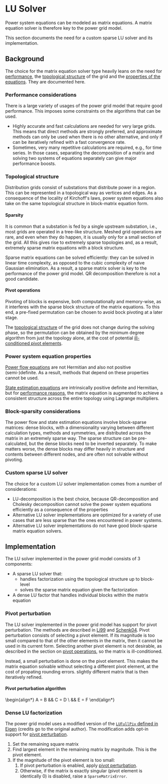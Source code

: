 <!--
SPDX-FileCopyrightText: Contributors to the Power Grid Model project <powergridmodel@lfenergy.org>

SPDX-License-Identifier: MPL-2.0
-->

# LU Solver

Power system equations can be modeled as matrix equations. A matrix equation solver is therefore
key to the power grid model.

This section documents the need for a custom sparse LU solver and its implementation.

## Background

The choice for the matrix equation solver type heavily leans on the need for
[performance](#performance-considerations), the
[topological structure](#topological-structure) of the grid and the
[properties of the equations](#power-system-equation-properties). They are documented here.

### Performance considerations

There is a large variety of usages of the power grid model that require good performance. This
imposes some constraints on the algorithms that can be used.

* Highly accurate and fast calculations are needed for very large grids. This means that direct
  methods are strongly preferred, and approximate methods can only be used when there is no other
  alternative, and only if can be iteratively refined with a fast convergence rate.
* Sometimes, very many repetitive calculations are required, e.g., for time series. In those cases,
  separating the decomposition of a matrix and solving two systems of equations separately can give
  major performance boosts.

### Topological structure

Distribution grids consist of substations that distribute power in a region. This can be represented
in a topological way as vertices and edges. As a consequence of the locality of Kirchoff's laws,
power system equations also take on the same topological structure in block-matrix equation form.

#### Sparsity

It is common that a substation is fed by a single upstream substation, i.e., most grids are operated
in a tree-like structure. Meshed grid operations are rare, and even when they do happen, it is
usually only for a small section of the grid. All this gives rise to extremely sparse topologies
and, as a result, extremely sparse matrix equations with a block structure.

Sparse matrix equations can be solved efficiently: they can be solved in linear time complexity, as
opposed to the cubic complexity of naive Gaussian elimination. As a result, a sparse matrix solver
is key to the performance of the power grid model. QR decomposition therefore is not a good
candidate.

#### Pivot operations

Pivoting of blocks is expensive, both computationally and memory-wise, as it interferes with the
sparse block structure of the matrix equations. To this end, a pre-fixed permutation can be chosen
to avoid bock pivoting at a later stage.

The [topological structure](#topological-structure) of the grid does not change during the
solving phase, so the permutation can be obtained by the minimum degree algorithm from just the
topology alone, at the cost of potential [ill-conditioned pivot elements](#pivot-perturbation).

### Power system equation properties

[Power flow equations](../../user_manual/calculations.md#power-flow-algorithms) are not Hermitian
and also not positive (semi-)definite. As a result, methods that depend on these properties cannot
be used.

[State estimation equations](../../user_manual/calculations.md#state-estimation-algorithms) are
intrinsically positive definite and Hermitian, but for
[performance reasons](#performance-considerations), the matrix equation is augmented to achieve
a consistent structure across the entire topology using Lagrange multipliers.

### Block-sparsity considerations

The power flow and state estimation equations involve block-sparse matrices: dense blocks, with a
dimensionality varying between different calculation types, methods and symmetries, are distributed
across the matrix in an extremely sparse way. The sparse structure can be pre-calculated, but the
dense blocks need to be inverted separately. To make matters worse, the dense blocks may differ
heavily in structure and contents between different nodes, and are often not solvable without
pivoting.

### Custom sparse LU solver

The choice for a custom LU solver implementation comes from a number of considerations:

* LU-decomposition is the best choice, because QR-decomposition and Cholesky decomposition cannot
  solve the power system equations efficiently as a consequence of the properties
* Alternative LU solver implementations are optimized for a variety of use cases that are less
  sparse than the ones encountered in power systems.
* Alternative LU solver implementations do not have good block-sparse matrix equation solvers.

## Implementation

The LU solver implemented in the power grid model consists of 3 components:

* A sparse LU solver that:
  * handles factorization using the topological structure up to block-level
  * solves the sparse matrix equation given the factorization
* A dense LU factor that handles individual blocks within the matrix equation

### Pivot perturbation

The LU solver implemented in the power grid model has support for pivot perturbation. The methods
are described in [Li99](https://portal.nersc.gov/project/sparse/superlu/siam_pp99.pdf) and
[Schenk04](http://ftp.gwdg.de/pub/misc/EMIS/journals/ETNA/vol.23.2006/pp158-179.dir/pp158-179.pdf).
Pivot perturbation consists of selecting a pivot element. If its magnitude is too small compared
to that of the other elements in the matrix, then it cannot be used in its current form. Selecting
another pivot element is not desirable, as described in the section on
[pivot operations](#pivot-operations), so the matrix is ill-conditioned.

Instead, a small perturbation is done on the pivot element. This makes the matrix equation solvable
without selecting a different pivot element, at the cost of propating rounding errors.
slightly different matrix that is then iteratively refined.

#### Pivot perturbation algorithm

\begin{align*}
A = B && C = D \\
&& E = F
\end{align*}
<!-- if (|pivot_element| < perturbation_threshold) then
    pivot_element = perturbation_threshold
endif -->

### Dense LU factorization

The power grid model uses a modified version of the
[`LUFullPiv` defined in Eigen](https://gitlab.com/libeigen/eigen/-/blob/3.4/Eigen/src/LU/FullPivLU.h)
(credits go to the original author). The modification adds opt-in support for
[pivot perturbation](#pivot-perturbation).

1. Set the remaining square matrix
2. Find largest element in the remaining matrix by magnitude. This is the pivot element.
3. If the magnitude of the pivot element is too small:
   1. If pivot perturbation is enabled, apply [pivot perturbation](#pivot-perturbation).
   2. Otherwise, if the matrix is exactly singular (pivot element is identically $0$) is disabled,
      raise a `SparseMatrixError`.
